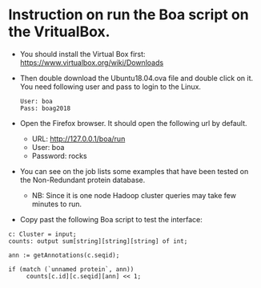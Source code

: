 
# Instruction on run the Boa script on the VritualBox.

* You should install the Virtual Box first: https://www.virtualbox.org/wiki/Downloads
* Then double download the Ubuntu18.04.ova file and double click on it.
You need following  user and pass to login to the Linux.

  ```
  User: boa
  Pass: boag2018
  ```
* Open the Firefox browser. It should open the following url by default.
  * URL: http://127.0.0.1/boa/run
  * User: boa
  * Password: rocks

* You can see on the job lists some examples that have been tested on the Non-Redundant protein database.
  * NB: Since it is  one node Hadoop cluster queries may take few minutes to run.

* Copy past the following Boa script to test the interface:

```
c: Cluster = input;
counts: output sum[string][string][string] of int;

ann := getAnnotations(c.seqid);

if (match (`unnamed protein`, ann))
     counts[c.id][c.seqid][ann] << 1;

```
